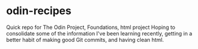 # odin-recipes
Quick repo for The Odin Project, Foundations, html project
Hoping to consolidate some of the information I've been learning recently, getting in a better habit of making good Git commits, and having clean html.
